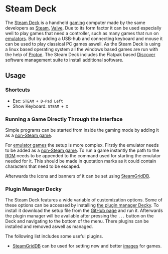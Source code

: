 # Steam Deck

The [Steam Deck](https://store.steampowered.com/steamdeck) is a handheld [gaming](/wiki/game.md)
computer made by the same developers as [Steam](./steam.md),
[Valve](https://www.valvesoftware.com).
Due to its form factor it can be used especially well to play games that need a
controller, such as many games that run on [emulators](./emulators.md).
But by adding a USB-hub and connecting keyboard and mouse it can be used to
play classical PC games aswell.
As the Steam Deck is using a linux based operating system all the windows based
games are run with the help of [Proton](./proton.md).
The Steam Deck includes the Flatpak based [Discover](../linux/flatpak.md)
software management suite to install additional software.

## Usage

### Shortcuts

- Esc: `STEAM + D-Pad Left`
- Show Keyboard: `STEAM + X`

### Running a Game Directly Through the Interface

Simple programs can be started from inside the gaming mode by adding it as a
[non-Steam game](/wiki/game/steam.md#adding-non-steam-games).

For [emulator games](/wiki/game/emulators.md) the setup is more complex.
Firstly the emulator needs to be added as a
[non-Steam game](/wiki/game/steam.md#adding-non-steam-games).
To run a game instantly the path to the [ROM](./emulators.md) needs to be
appended to the command used for starting the emulator needed for it.
This should be made in quotation marks as it could contain characters that need
to be escaped.

Afterwards the icons and banners of it can be set using
[SteamGridDB](/wiki/game/steam.md#setting-icons-and-banners-for-games).

### Plugin Manager Decky

The Steam Deck features a wide variable of customization options.
Some of these options can be accessed by installing
[the plugin manager Decky](https://github.com/SteamDeckHomebrew/decky-loader).
To install it download the setup file from the
[GitHub page](https://github.com/SteamDeckHomebrew/decky-loader) and run it.
Afterwards the plugin manager will be available after pressing the `...` button on the Deck and
navigating to the bottom of the menu.
There plugins can be installed and removed aswell as managed.

The following list includes some useful plugins.

- [SteamGridDB](/wiki/game/steam.md#setting-icons-and-banners-for-games) can be used for setting
  new and better [images](/wiki/image.md) for games.
